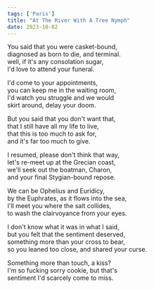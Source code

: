 ```yaml
---
tags: ['Paris']
title: "At The River With A Tree Nymph"
date: 2023-10-02
---
```


You said that you were casket-bound,  
diagnosed as born to die, and terminal.  
well, if it's any consolation sugar,  
I'd love to attend your funeral.

I'd come to your appointments,  
you can keep me in the waiting room,  
I'd watch you struggle and we would  
skirt around, delay your doom.

But you said that you don't want that,  
that I still have all my life to live,  
that this is too much to ask for,  
and it's far too much to give.

I resumed, please don't think that way,  
let's re-meet up at the Grecian coast,  
we'll seek out the boatman, Charon,  
and your final Stygian-bound repose.

We can be Ophelius and Euridicy,  
by the Euphrates, as it flows into the sea,  
I'll meet you where the salt collides,  
to wash the clairvoyance from your eyes.

I don't know what it was in what I said,  
but you felt that the sentiment deserved,  
something more than your cross to bear,  
so you leaned too close, and shared your curse.  
   
Something more than touch, a kiss?  
I'm so fucking sorry cookie, but that's  
sentiment I'd scarcely come to miss.
